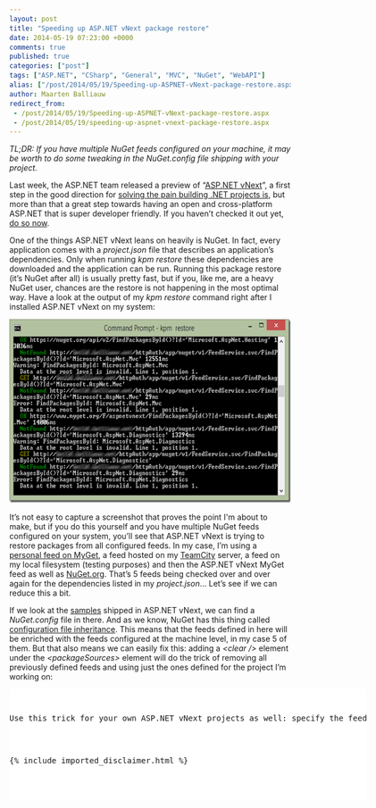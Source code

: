 ```yaml
---
layout: post
title: "Speeding up ASP.NET vNext package restore"
date: 2014-05-19 07:23:00 +0000
comments: true
published: true
categories: ["post"]
tags: ["ASP.NET", "CSharp", "General", "MVC", "NuGet", "WebAPI"]
alias: ["/post/2014/05/19/Speeding-up-ASPNET-vNext-package-restore.aspx", "/post/2014/05/19/speeding-up-aspnet-vnext-package-restore.aspx"]
author: Maarten Balliauw
redirect_from:
 - /post/2014/05/19/Speeding-up-ASPNET-vNext-package-restore.aspx
 - /post/2014/05/19/speeding-up-aspnet-vnext-package-restore.aspx
---
```

<p><em>TL;DR: If you have multiple NuGet feeds configured on your machine, it may be worth to do some tweaking in the NuGet.config file shipping with your project.</em></p><p>Last week, the ASP.NET team released a preview of “<a href="http://www.asp.net/vnext">ASP.NET vNext</a>”, a first step in the good direction for <a href="/post/2014/04/11/Building-NET-projects-is-a-world-of-pain-and-heres-how-we-should-solve-it.aspx">solving the pain building .NET projects is</a>, but more than that a great step towards having an open and cross-platform ASP.NET that is super developer friendly. If you haven’t checked it out yet, <a href="http://www.asp.net/vnext">do so now</a>.</p> <p>One of the things ASP.NET vNext leans on heavily is NuGet. In fact, every application comes with a <em>project.json</em> file that describes an application’s dependencies. Only when running <em>kpm restore</em> these dependencies are downloaded and the application can be run. Running this package restore (it’s NuGet after all) is usually pretty fast, but if you, like me, are a heavy NuGet user, chances are the restore is not happening in the most optimal way. Have a look at the output of my <em>kpm restore</em> command right after I installed ASP.NET vNext on my system:</p> <p><a href="/images/image_323.png"><img width="644" height="329" title="Project K package restore" style="border: 0px currentColor; border-image: none; padding-top: 0px; padding-right: 0px; padding-left: 0px; display: inline; background-image: none;" alt="Project K package restore" src="/images/image_thumb_283.png" border="0"></a></p> <p>It’s not easy to capture a screenshot that proves the point I'm about to make, but if you do this yourself and you have multiple NuGet feeds configured on your system, you’ll see that ASP.NET vNext is trying to restore packages from all configured feeds. In my case, I’m using a <a href="http://www.myget.org">personal feed on MyGet</a>, a feed hosted on my <a href="http://www.jetbrains.com/teamcity">TeamCity</a> server, a feed on my local filesystem (testing purposes) and then the ASP.NET vNext MyGet feed as well as <a href="http://www.nuget.org">NuGet.org</a>. That’s 5 feeds being checked over and over again for the dependencies listed in my <em>project.json</em>… Let’s see if we can reduce this a bit.</p> <p>If we look at the <a href="http://github.com/aspnet/Home">samples</a> shipped in ASP.NET vNext, we can find a <em>NuGet.config</em> file in there. And as we know, NuGet has this thing called <a href="/post/2014/03/11/NuGet-Configuration-File-inheritance-is-awesome.aspx">configuration file inheritance</a>. This means that the feeds defined in here will be enriched&nbsp;with the feeds configured at the machine level, in my case 5 of them. But that also means we can easily fix this: adding a <em>&lt;clear /&gt; </em>element under the <em>&lt;packageSources&gt;</em> element will do the trick of removing all previously defined feeds and using just the ones defined for the project I’m working on:</p> <div class="wlWriterEditableSmartContent" id="scid:9D7513F9-C04C-4721-824A-2B34F0212519:2245cc39-61ef-4092-a04e-668688ee414c" style="margin: 0px; padding: 0px; float: none; display: inline;"><pre style="width: 640px; height: 200px; overflow: auto; background-color: white;"><div><!--

Code highlighting produced by Actipro CodeHighlighter (freeware)
http://www.CodeHighlighter.com/

--><span style="color: rgb(0, 0, 255);">&lt;?</span><span style="color: rgb(255, 0, 255);">xml version="1.0" encoding="utf-8"</span><span style="color: rgb(0, 0, 255);">?&gt;</span><span style="color: rgb(0, 0, 0);">
</span><span style="color: rgb(0, 0, 255);">&lt;</span><span style="color: rgb(128, 0, 0);">configuration</span><span style="color: rgb(0, 0, 255);">&gt;</span><span style="color: rgb(0, 0, 0);">
  </span><span style="color: rgb(0, 0, 255);">&lt;</span><span style="color: rgb(128, 0, 0);">packageSources</span><span style="color: rgb(0, 0, 255);">&gt;</span><span style="color: rgb(0, 0, 0);">
    </span><span style="color: rgb(0, 0, 255);">&lt;</span><span style="color: rgb(128, 0, 0);">clear </span><span style="color: rgb(0, 0, 255);">/&gt;</span><span style="color: rgb(0, 0, 0);">
    </span><span style="color: rgb(0, 0, 255);">&lt;</span><span style="color: rgb(128, 0, 0);">add </span><span style="color: rgb(255, 0, 0);">key</span><span style="color: rgb(0, 0, 255);">="AspNetVNext"</span><span style="color: rgb(255, 0, 0);"> value</span><span style="color: rgb(0, 0, 255);">="https://www.myget.org/F/aspnetvnext/"</span><span style="color: rgb(255, 0, 0);"> </span><span style="color: rgb(0, 0, 255);">/&gt;</span><span style="color: rgb(0, 0, 0);">
    </span><span style="color: rgb(0, 0, 255);">&lt;</span><span style="color: rgb(128, 0, 0);">add </span><span style="color: rgb(255, 0, 0);">key</span><span style="color: rgb(0, 0, 255);">="NuGet.org"</span><span style="color: rgb(255, 0, 0);"> value</span><span style="color: rgb(0, 0, 255);">="https://nuget.org/api/v2/"</span><span style="color: rgb(255, 0, 0);"> </span><span style="color: rgb(0, 0, 255);">/&gt;</span><span style="color: rgb(0, 0, 0);">
  </span><span style="color: rgb(0, 0, 255);">&lt;/</span><span style="color: rgb(128, 0, 0);">packageSources</span><span style="color: rgb(0, 0, 255);">&gt;</span><span style="color: rgb(0, 0, 0);">
  </span><span style="color: rgb(0, 128, 0);">&lt;!--</span><span style="color: rgb(0, 128, 0);"> ... </span><span style="color: rgb(0, 128, 0);">--&gt;</span><span style="color: rgb(0, 0, 0);">
</span><span style="color: rgb(0, 0, 255);">&lt;/</span><span style="color: rgb(128, 0, 0);">configuration</span><span style="color: rgb(0, 0, 255);">&gt;</span></div></pre><!-- Code inserted with Steve Dunn's Windows Live Writer Code Formatter Plugin.  http://dunnhq.com --></div>
<p>Use this trick for your own ASP.NET vNext projects as well: specify the feeds you want to use explicitly and everything will be faster for you and other developers working with your code. It ensures that <em>kpm</em> or NuGet for that matter only check the feeds that are relevant to your project and not every feed that is configured on your system.</p>

{% include imported_disclaimer.html %}

